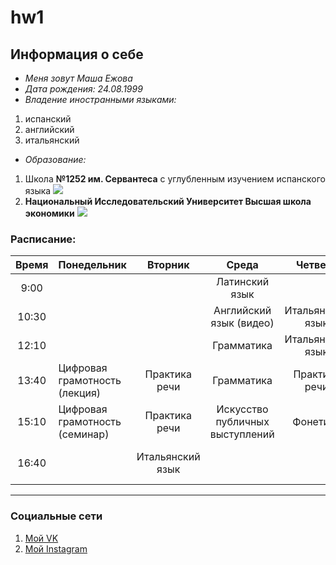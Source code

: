 # hw1
## Информация о себе
* *Меня зовут Маша Ежова*
* *Дата рождения: 24.08.1999*
* *Владение иностранными языками:* 
1. испанский 
2. английский
3. итальянский
* *Образование:*
1. Школа **№1252 им. Сервантеса** с углубленным изучением испанского языка
![](http://sch1252.mskobr.ru/images/%20без%20фона.png)
2. **Национальный Исследовательский Университет Высшая школа экономики**
![](https://iq2u.ru/university_images/avatar/2015/07/06/12/17/559a47989daf6.png)
### Расписание:
|Время|Понедельник|Вторник|Среда|Четверг|Пятница|
|:----:|:--------|:------:|:---:|:-----:|:-----:|
|9:00|                   ||Латинский язык|
|10:30|                  ||Английский язык (видео)|Итальянский язык|
|12:10|                  ||Грамматика|Итальянский язык|
|13:40|Цифровая грамотность (лекция)|Практика речи|Грамматика|Практика речи|
|15:10|Цифровая грамотность (семинар)|Практика речи|Искусство публичных выступлений|Фонетика|
|16:40|                              |Итальянский язык|  ||Мировое культурное наследие|

-------------------------------
### Социальные сети
1. [Мой VK](http://vk.com/maryezhova "Мария Ежова")
2. [Мой Instagram](https://www.instagram.com/maryezhova/ "maryezhova")

